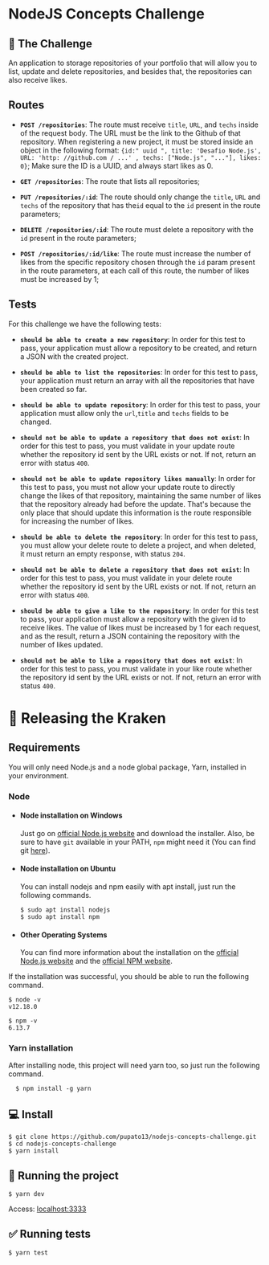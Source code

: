 # NodeJS Concepts Challenge

## :dart: The Challenge

An application to storage repositories of your portfolio that will allow you to list, update and delete repositories, and besides that, the repositories can also receive likes.

## Routes

-   **`POST /repositories`**: The route must receive `title`, `URL`, and `techs` inside of the request body. The URL must be the link to the Github of that repository. When registering a new project, it must be stored inside an object in the following format: `{id:" uuid ", title: 'Desafio Node.js', URL: 'http: //github.com / ...' , techs: ["Node.js", "..."], likes: 0}`; Make sure the ID is a UUID, and always start likes as 0.

-   **`GET /repositories`**: The route that lists all repositories;

-   **`PUT /repositories/:id`**: The route should only change the `title`, `URL` and `techs` of the repository that has the`id` equal to the `id` present in the route parameters;

-   **`DELETE /repositories/:id`**: The route must delete a repository with the `id` present in the route parameters;

-   **`POST /repositories/:id/like`**: The route must increase the number of likes from the specific repository chosen through the `id` param present in the route parameters, at each call of this route, the number of likes must be increased by 1;

## Tests

For this challenge we have the following tests:

-   **`should be able to create a new repository`**: In order for this test to pass, your application must allow a repository to be created, and return a JSON with the created project.

-   **`should be able to list the repositories`**: In order for this test to pass, your application must return an array with all the repositories that have been created so far.

-   **`should be able to update repository`**: In order for this test to pass, your application must allow only the `url`,`title` and `techs` fields to be changed.

-   **`should not be able to update a repository that does not exist`**: In order for this test to pass, you must validate in your update route whether the repository id sent by the URL exists or not. If not, return an error with status `400`.

-   **`should not be able to update repository likes manually`**: In order for this test to pass, you must not allow your update route to directly change the likes of that repository, maintaining the same number of likes that the repository already had before the update. That's because the only place that should update this information is the route responsible for increasing the number of likes.

-   **`should be able to delete the repository`**: In order for this test to pass, you must allow your delete route to delete a project, and when deleted, it must return an empty response, with status `204`.

-   **`should not be able to delete a repository that does not exist`**: In order for this test to pass, you must validate in your delete route whether the repository id sent by the URL exists or not. If not, return an error with status `400`.

-   **`should be able to give a like to the repository`**: In order for this test to pass, your application must allow a repository with the given id to receive likes. The value of likes must be increased by 1 for each request, and as the result, return a JSON containing the repository with the number of likes updated.

-   **`should not be able to like a repository that does not exist`**: In order for this test to pass, you must validate in your like route whether the repository id sent by the URL exists or not. If not, return an error with status `400`.

# :rocket: Releasing the Kraken

## Requirements

You will only need Node.js and a node global package, Yarn, installed in your environment.

### Node

-   #### Node installation on Windows

    Just go on [official Node.js website](https://nodejs.org/) and download the installer.
    Also, be sure to have `git` available in your PATH, `npm` might need it (You can find git [here](https://git-scm.com/)).

-   #### Node installation on Ubuntu

    You can install nodejs and npm easily with apt install, just run the following commands.

        $ sudo apt install nodejs
        $ sudo apt install npm

-   #### Other Operating Systems
    You can find more information about the installation on the [official Node.js website](https://nodejs.org/) and the [official NPM website](https://npmjs.org/).

If the installation was successful, you should be able to run the following command.

    $ node -v
    v12.18.0

    $ npm -v
    6.13.7

###

### Yarn installation

After installing node, this project will need yarn too, so just run the following command.

      $ npm install -g yarn

## :computer: Install

    $ git clone https://github.com/pupato13/nodejs-concepts-challenge.git
    $ cd nodejs-concepts-challenge
    $ yarn install

## :checkered_flag: Running the project

    $ yarn dev

Access: [localhost:3333](http://localhost:3333/repositories)

## :white_check_mark: Running tests

    $ yarn test
